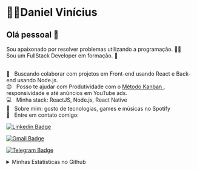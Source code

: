 # 👨‍💻Daniel Vinícius

## Olá pessoal 👋
Sou apaixonado por resolver problemas utilizando a programação. 👨‍💻 <br/>
Sou um FullStack Developer em formação. :boy:

 <br/> :purple_heart: &nbsp; Buscando colaborar com projetos em Front-end usando React e Back-end usando Node.js.
 <br/> :blush: &nbsp; Posso te ajudar com Produtividade com o <a href="https://blog.runrun.it/o-que-e-kanban/"> Método Kanban </a>, responsividade e até anúncios em YouTube ads.
 <br/> :computer: &nbsp; Minha stack: ReactJS, Node.js, React Native
 <br/> 💬  &nbsp; Sobre mim: gosto de tecnologias, games e músicas no Spotify
 <br/> :email: &nbsp; Entre em contato comigo:
 
[![Linkedin Badge](https://img.shields.io/badge/-Daniel%20V%C3%ADn%C3%ADcius-blue?style=flat-square&logo=Linkedin&logoColor=white&link=https://www.linkedin.com/daniel-vinicius-viana)](https://www.linkedin.com/in/daniel-vinicius-viana/) 

[![Gmail Badge](https://img.shields.io/badge/-Daniel%20V%C3%ADn%C3%ADcius-red?style=flat-square&logo=Gmail&logoColor=white&link=mailto:dev.dan.programador@gmail.com)](mailto:dev.dan.programador@gmail.com)

[![Telegram Badge](https://img.shields.io/badge/-Daniel%20V%C3%ADn%C3%ADcius-blue?style=flat-square&labelColor=1ca0f1&logo=telegram&logoColor=white&link=https://t.me/DanielVini)](https://t.me/DanielVini)
<details>
    <summary>Minhas Estátisticas no Github</summary>

---

[![Daniel Vinicius github stats](https://github-readme-stats.vercel.app/api?username=Daniel-Vinicius&include_all_commits=true)](https://github.com/Daniel-Vinicius)

---

[![Top Langs](https://github-readme-stats.vercel.app/api/top-langs/?username=Daniel-Vinicius&layout=compact)](https://github.com/Daniel-Vinicius)
</details>
